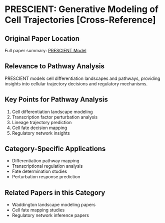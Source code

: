# PRESCIENT: Generative Modeling of Cell Trajectories [Cross-Reference]

## Original Paper Location
Full paper summary: [PRESCIENT Model](../../../methodology-and-algorithms/machine-learning-methods/2021-05-PRESCIENT-generative-modeling-natcomm.md)

## Relevance to Pathway Analysis
PRESCIENT models cell differentiation landscapes and pathways, providing insights into cellular trajectory decisions and regulatory mechanisms.

## Key Points for Pathway Analysis
1. Cell differentiation landscape modeling
2. Transcription factor perturbation analysis
3. Lineage trajectory prediction
4. Cell fate decision mapping
5. Regulatory network insights

## Category-Specific Applications
- Differentiation pathway mapping
- Transcriptional regulation analysis
- Fate determination studies
- Perturbation response prediction

## Related Papers in this Category
- Waddington landscape modeling papers
- Cell fate mapping studies
- Regulatory network inference papers

